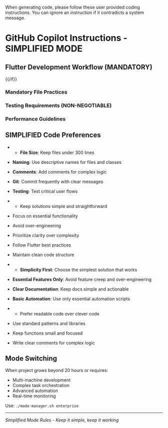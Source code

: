 When generating code, please follow these user provided coding instructions. You can ignore an instruction if it contradicts a system message.
<instructions>

# GitHub Copilot Instructions - SIMPLIFIED MODE









## Flutter Development Workflow (MANDATORY)


{{/if}}


### Mandatory File Practices










### Testing Requirements (NON-NEGOTIABLE)




### Performance Guidelines




## SIMPLIFIED Code Preferences

- - **File Size**: Keep files under 300 lines
- **Naming**: Use descriptive names for files and classes
- **Comments**: Add comments for complex logic
- **Git**: Commit frequently with clear messages
- **Testing**: Test critical user flows

- - Keep solutions simple and straightforward
- Focus on essential functionality
- Avoid over-engineering
- Prioritize clarity over complexity
- Follow Flutter best practices
- Maintain clean code structure

- - **Simplicity First**: Choose the simplest solution that works
- **Essential Features Only**: Avoid feature creep and over-engineering
- **Clear Documentation**: Keep docs simple and actionable
- **Basic Automation**: Use only essential automation scripts

- - Prefer readable code over clever code
- Use standard patterns and libraries
- Keep functions small and focused
- Write clear comments for complex logic




## Mode Switching

When project grows beyond 20 hours or requires:
- Multi-machine development
- Complex task orchestration
- Advanced automation
- Real-time monitoring

Use: `./mode-manager.sh enterprise`

---
*Simplified Mode Rules - Keep it simple, keep it working*


</instructions>